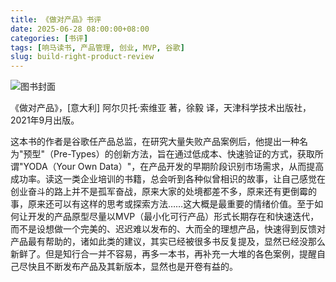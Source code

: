 ```yaml
---
title: 《做对产品》书评
date: 2025-06-28 08:00:00+08:00
categories: [书评]
tags: [响马读书, 产品管理, 创业, MVP, 谷歌]
slug: build-right-product-review
---
```


<div class="p-3 text-center">
  <img class="img-fluid" src="/images/2025/0628/book-cover.png" alt="图书封面">
</div>

《做对产品》，[意大利] 阿尔贝托·索维亚 著，徐毅 译，天津科学技术出版社，2021年9月出版。

这本书的作者是谷歌任产品总监，在研究大量失败产品案例后，他提出一种名为"预型"（Pre-Types）的创新方法，旨在通过低成本、快速验证的方式，获取所谓"YODA（Your Own Data）"，在产品开发的早期阶段识别市场需求，从而提高成功率。读这一类企业培训的书籍，总会听到各种似曾相识的故事，让自己感觉在创业奋斗的路上并不是孤军奋战，原来大家的处境都差不多，原来还有更倒霉的事，原来还可以有这样的思考或探索方法……这大概是最重要的情绪价值。至于如何让开发的产品原型尽量以MVP（最小化可行产品）形式长期存在和快速迭代，而不是设想做一个完美的、迟迟难以发布的、大而全的理想产品，快速得到反馈对产品最有帮助的，诸如此类的建议，其实已经被很多书反复提及，显然已经没那么新鲜了。但是知行合一并不容易，再多一本书，再补充一大堆的各色案例，提醒自己尽快且不断发布产品及其新版本，显然也是开卷有益的。
